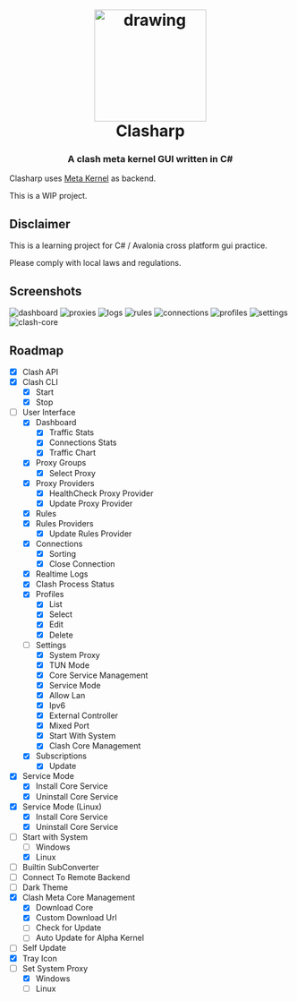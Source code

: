 ﻿<h1 align="center">
  <img src="images/clasharp.svg" alt="drawing" width="200"/>
  <br>Clasharp<br>
</h1>

<h3 align="center">A clash meta kernel GUI written in C#</h3>

Clasharp uses [Meta Kernel](https://github.com/MetaCubeX/Clash.Meta) as backend.

This is a WIP project.

## Disclaimer

This is a learning project for C# / Avalonia cross platform gui practice.

Please comply with local laws and regulations.

## Screenshots

![dashboard](images/dashboard.png)
![proxies](images/proxies.png)
![logs](images/logs.png)
![rules](images/rules.png)
![connections](images/connections.png)
![profiles](images/profiles.png)
![settings](images/settings.png)
![clash-core](images/clash-core.png)

## Roadmap
- [x] Clash API
- [x] Clash CLI
  - [x] Start
  - [x] Stop
- [ ] User Interface
  - [x] Dashboard
    - [x] Traffic Stats
    - [x] Connections Stats
    - [x] Traffic Chart
  - [x] Proxy Groups
    - [x] Select Proxy
  - [x] Proxy Providers
      - [x] HealthCheck Proxy Provider
      - [x] Update Proxy Provider
  - [x] Rules
  - [x] Rules Providers
      - [x] Update Rules Provider
  - [x] Connections
    - [x] Sorting
    - [x] Close Connection
  - [x] Realtime Logs
  - [x] Clash Process Status
  - [x] Profiles
    - [x] List
    - [x] Select
    - [x] Edit
    - [x] Delete
  - [ ] Settings
    - [x] System Proxy
    - [x] TUN Mode
    - [x] Core Service Management
    - [x] Service Mode
    - [x] Allow Lan
    - [x] Ipv6
    - [x] External Controller
    - [x] Mixed Port
    - [x] Start With System
    - [x] Clash Core Management
  - [x] Subscriptions
    - [x] Update
- [x] Service Mode
  - [x] Install Core Service
  - [x] Uninstall Core Service
- [x] Service Mode (Linux)
  - [x] Install Core Service
  - [x] Uninstall Core Service
- [ ] Start with System
  - [ ] Windows
  - [x] Linux
- [ ] Builtin SubConverter
- [ ] Connect To Remote Backend
- [ ] Dark Theme
- [x] Clash Meta Core Management
  - [x] Download Core
  - [x] Custom Download Url
  - [ ] Check for Update
  - [ ] Auto Update for Alpha Kernel
- [ ] Self Update
- [x] Tray Icon
- [ ] Set System Proxy
  - [x] Windows
  - [ ] Linux
